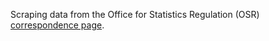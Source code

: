 Scraping data from the Office for Statistics Regulation (OSR) [correspondence page](https://www.statisticsauthority.gov.uk/correspondence-list/).

